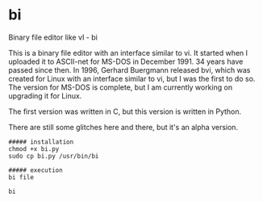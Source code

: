 # bi
Binary file editor like vI - bi

This is a binary file editor with an interface similar to vi. It started when I uploaded it to ASCII-net for MS-DOS in December 1991. 34 years have passed since then. In 1996, Gerhard Buergmann released bvi, which was created for Linux with an interface similar to vi, but I was the first to do so. The version for MS-DOS is complete, but I am currently working on upgrading it for Linux.

The first version was written in C, but this version is written in Python.

There are still some glitches here and there, but it's an alpha version.

```
##### installation
chmod +x bi.py
sudo cp bi.py /usr/bin/bi

##### execution
bi file

bi
